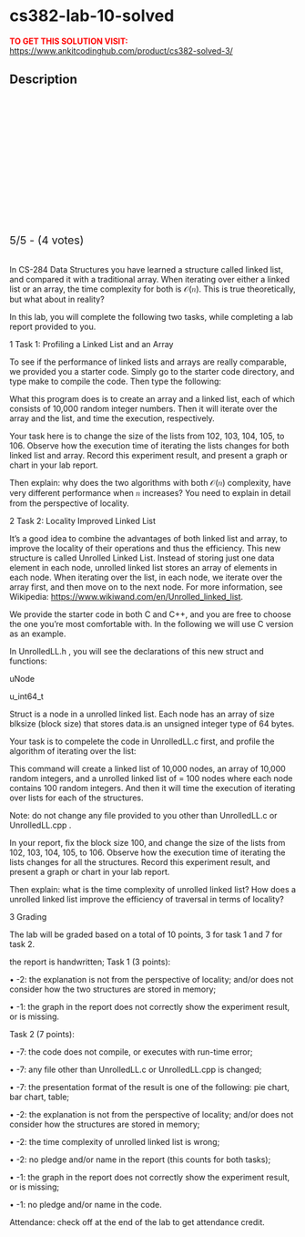 # cs382-lab-10-solved



**<span style='color:red'>TO GET THIS SOLUTION VISIT:</span>** https://www.ankitcodinghub.com/product/cs382-solved-3/

<h2>Description</h2>



<div class="kk-star-ratings kksr-auto kksr-align-center kksr-valign-top" data-payload="{&quot;align&quot;:&quot;center&quot;,&quot;id&quot;:&quot;128063&quot;,&quot;slug&quot;:&quot;default&quot;,&quot;valign&quot;:&quot;top&quot;,&quot;ignore&quot;:&quot;&quot;,&quot;reference&quot;:&quot;auto&quot;,&quot;class&quot;:&quot;&quot;,&quot;count&quot;:&quot;4&quot;,&quot;legendonly&quot;:&quot;&quot;,&quot;readonly&quot;:&quot;&quot;,&quot;score&quot;:&quot;5&quot;,&quot;starsonly&quot;:&quot;&quot;,&quot;best&quot;:&quot;5&quot;,&quot;gap&quot;:&quot;4&quot;,&quot;greet&quot;:&quot;Rate this product&quot;,&quot;legend&quot;:&quot;5\/5 - (4 votes)&quot;,&quot;size&quot;:&quot;24&quot;,&quot;title&quot;:&quot;CS382 Lab 10 Solved&quot;,&quot;width&quot;:&quot;138&quot;,&quot;_legend&quot;:&quot;{score}\/{best} - ({count} {votes})&quot;,&quot;font_factor&quot;:&quot;1.25&quot;}">
            
<div class="kksr-stars">
    
<div class="kksr-stars-inactive">
            <div class="kksr-star" data-star="1" style="padding-right: 4px">
            

<div class="kksr-icon" style="width: 24px; height: 24px;"></div>
        </div>
            <div class="kksr-star" data-star="2" style="padding-right: 4px">
            

<div class="kksr-icon" style="width: 24px; height: 24px;"></div>
        </div>
            <div class="kksr-star" data-star="3" style="padding-right: 4px">
            

<div class="kksr-icon" style="width: 24px; height: 24px;"></div>
        </div>
            <div class="kksr-star" data-star="4" style="padding-right: 4px">
            

<div class="kksr-icon" style="width: 24px; height: 24px;"></div>
        </div>
            <div class="kksr-star" data-star="5" style="padding-right: 4px">
            

<div class="kksr-icon" style="width: 24px; height: 24px;"></div>
        </div>
    </div>
    
<div class="kksr-stars-active" style="width: 138px;">
            <div class="kksr-star" style="padding-right: 4px">
            

<div class="kksr-icon" style="width: 24px; height: 24px;"></div>
        </div>
            <div class="kksr-star" style="padding-right: 4px">
            

<div class="kksr-icon" style="width: 24px; height: 24px;"></div>
        </div>
            <div class="kksr-star" style="padding-right: 4px">
            

<div class="kksr-icon" style="width: 24px; height: 24px;"></div>
        </div>
            <div class="kksr-star" style="padding-right: 4px">
            

<div class="kksr-icon" style="width: 24px; height: 24px;"></div>
        </div>
            <div class="kksr-star" style="padding-right: 4px">
            

<div class="kksr-icon" style="width: 24px; height: 24px;"></div>
        </div>
    </div>
</div>
                

<div class="kksr-legend" style="font-size: 19.2px;">
            5/5 - (4 votes)    </div>
    </div>
&nbsp;

In CS-284 Data Structures you have learned a structure called linked list, and compared it with a traditional array. When iterating over either a linked list or an array, the time complexity for both is 𝒪(𝑛). This is true theoretically, but what about in reality?

In this lab, you will complete the following two tasks, while completing a lab report provided to you.

1 Task 1: Profiling a Linked List and an Array

To see if the performance of linked lists and arrays are really comparable, we provided you a starter code. Simply go to the starter code directory, and type make to compile the code. Then type the following:

What this program does is to create an array and a linked list, each of which consists of 10,000 random integer numbers. Then it will iterate over the array and the list, and time the execution, respectively.

Your task here is to change the size of the lists from 102, 103, 104, 105, to 106. Observe how the execution time of iterating the lists changes for both linked list and array. Record this experiment result, and present a graph or chart in your lab report.

Then explain: why does the two algorithms with both 𝒪(𝑛) complexity, have very different performance when 𝑛 increases? You need to explain in detail from the perspective of locality.

2 Task 2: Locality Improved Linked List

It’s a good idea to combine the advantages of both linked list and array, to improve the locality of their operations and thus the efficiency. This new structure is called Unrolled Linked List. Instead of storing just one data element in each node, unrolled linked list stores an array of elements in each node. When iterating over the list, in each node, we iterate over the array first, and then move on to the next node. For more information, see Wikipedia: https://www.wikiwand.com/en/Unrolled_linked_list.

We provide the starter code in both C and C++, and you are free to choose the one you’re most comfortable with. In the following we will use C version as an example.

In UnrolledLL.h , you will see the declarations of this new struct and functions:

uNode

u_int64_t

Struct is a node in a unrolled linked list. Each node has an array of size blksize (block size) that stores data.is an unsigned integer type of 64 bytes.

Your task is to compelete the code in UnrolledLL.c first, and profile the algorithm of iterating over the list:

This command will create a linked list of 10,000 nodes, an array of 10,000 random integers, and a unrolled linked list of = 100 nodes where each node contains 100 random integers. And then it will time the execution of iterating over lists for each of the structures.

Note: do not change any file provided to you other than UnrolledLL.c or UnrolledLL.cpp .

In your report, fix the block size 100, and change the size of the lists from 102, 103, 104, 105, to 106. Observe how the execution time of iterating the lists changes for all the structures. Record this experiment result, and present a graph or chart in your lab report.

Then explain: what is the time complexity of unrolled linked list? How does a unrolled linked list improve the efficiency of traversal in terms of locality?

3 Grading

The lab will be graded based on a total of 10 points, 3 for task 1 and 7 for task 2.

the report is handwritten; Task 1 (3 points):

• -2: the explanation is not from the perspective of locality; and/or does not consider how the two structures are stored in memory;

• -1: the graph in the report does not correctly show the experiment result, or is missing.

Task 2 (7 points):

• -7: the code does not compile, or executes with run-time error;

• -7: any file other than UnrolledLL.c or UnrolledLL.cpp is changed;

• -7: the presentation format of the result is one of the following: pie chart, bar chart, table;

• -2: the explanation is not from the perspective of locality; and/or does not consider how the structures are stored in memory;

• -2: the time complexity of unrolled linked list is wrong;

• -2: no pledge and/or name in the report (this counts for both tasks);

• -1: the graph in the report does not correctly show the experiment result, or is missing;

• -1: no pledge and/or name in the code.

Attendance: check off at the end of the lab to get attendance credit.
